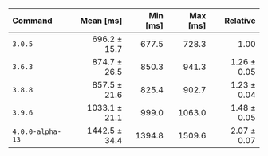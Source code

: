 | Command | Mean [ms] | Min [ms] | Max [ms] | Relative |
|:---|---:|---:|---:|---:|
| `3.0.5` | 696.2 ± 15.7 | 677.5 | 728.3 | 1.00 |
| `3.6.3` | 874.7 ± 26.5 | 850.3 | 941.3 | 1.26 ± 0.05 |
| `3.8.8` | 857.5 ± 21.6 | 825.4 | 902.7 | 1.23 ± 0.04 |
| `3.9.6` | 1033.1 ± 21.1 | 999.0 | 1063.0 | 1.48 ± 0.05 |
| `4.0.0-alpha-13` | 1442.5 ± 34.4 | 1394.8 | 1509.6 | 2.07 ± 0.07 |
